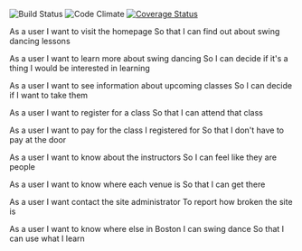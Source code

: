 ![Build Status](https://codeship.com/projects/6de31910-0bde-0133-93f5-0eda17052741/status?branch=master)
![Code Climate](https://codeclimate.com/github/kat3185/breakable-toy.png)
[![Coverage Status](https://coveralls.io/repos/kat3185/breakable-toy/badge.svg)](https://coveralls.io/r/kat3185/breakable-toy)

As a user
I want to visit the homepage
So that I can find out about swing dancing lessons

As a user
I want to learn more about swing dancing
So I can decide if it's a thing I would be interested in learning

As a user
I want to see information about upcoming classes
So I can decide if I want to take them

As a user
I want to register for a class
So that I can attend that class

As a user
I want to pay for the class I registered for
So that I don't have to pay at the door

As a user
I want to know about the instructors
So I can feel like they are people

As a user
I want to know where each venue is
So that I can get there

As a user
I want contact the site administrator
To report how broken the site is

As a user
I want to know where else in Boston I can swing dance
So that I can use what I learn
